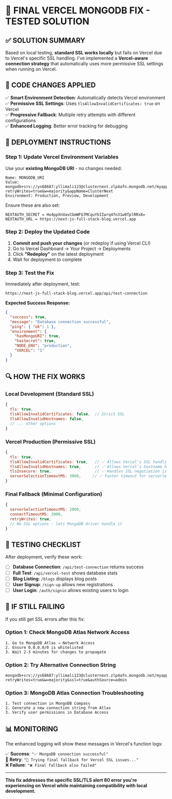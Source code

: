 # 🎯 FINAL VERCEL MONGODB FIX - TESTED SOLUTION

## ✅ SOLUTION SUMMARY

Based on local testing, **standard SSL works locally** but fails on Vercel due to Vercel's specific SSL handling. I've implemented a **Vercel-aware connection strategy** that automatically uses more permissive SSL settings when running on Vercel.

## 🔧 CODE CHANGES APPLIED

✅ **Smart Environment Detection**: Automatically detects Vercel environment  
✅ **Permissive SSL Settings**: Uses `tlsAllowInvalidCertificates: true` on Vercel  
✅ **Progressive Fallback**: Multiple retry attempts with different configurations  
✅ **Enhanced Logging**: Better error tracking for debugging  

## 🚀 DEPLOYMENT INSTRUCTIONS

### Step 1: Update Vercel Environment Variables

Use your **existing MongoDB URI** - no changes needed:

```
Name: MONGODB_URI
Value: mongodb+srv://ys68687:yllimali123@clusternext.zlp4afn.mongodb.net/myapp?retryWrites=true&w=majority&appName=ClusterNext
Environment: Production, Preview, Development
```

Ensure these are also set:
```
NEXTAUTH_SECRET = Ho4ppXnUavCGmWFG7MCquYkIIwrq4fn31w0TplRRx8=
NEXTAUTH_URL = https://next-js-full-stack-blog.vercel.app
```

### Step 2: Deploy the Updated Code

1. **Commit and push your changes** (or redeploy if using Vercel CLI)
2. Go to Vercel Dashboard → Your Project → Deployments  
3. Click **"Redeploy"** on the latest deployment
4. Wait for deployment to complete

### Step 3: Test the Fix

Immediately after deployment, test:
```
https://next-js-full-stack-blog.vercel.app/api/test-connection
```

**Expected Success Response:**
```json
{
  "success": true,
  "message": "Database connection successful",
  "ping": { "ok": 1 },
  "environment": {
    "hasMongoURI": true,
    "hasSecret": true,
    "NODE_ENV": "production",
    "VERCEL": "1"
  }
}
```

## 🔍 HOW THE FIX WORKS

### Local Development (Standard SSL)
```javascript
{
  tls: true,
  tlsAllowInvalidCertificates: false,  // Strict SSL
  tlsAllowInvalidHostnames: false,
  // ... other options
}
```

### Vercel Production (Permissive SSL)
```javascript
{
  tls: true,
  tlsAllowInvalidCertificates: true,   // ✅ Allows Vercel's SSL handling
  tlsAllowInvalidHostnames: true,      // ✅ Allows Vercel's hostname handling
  tlsInsecure: true,                   // ✅ Handles SSL negotiation issues
  serverSelectionTimeoutMS: 3000,     // ✅ Faster timeout for serverless
}
```

### Final Fallback (Minimal Configuration)
```javascript
{
  serverSelectionTimeoutMS: 2000,
  connectTimeoutMS: 3000,
  retryWrites: true,
  // No SSL options - lets MongoDB driver handle it
}
```

## 🧪 TESTING CHECKLIST

After deployment, verify these work:

- [ ] **Database Connection**: `/api/test-connection` returns success
- [ ] **Full Test**: `/api/vercel-test` shows database stats  
- [ ] **Blog Listing**: `/blogs` displays blog posts
- [ ] **User Signup**: `/sign-up` allows new registrations
- [ ] **User Login**: `/auth/signin` allows existing users to login

## 🔧 IF STILL FAILING

If you still get SSL errors after this fix:

### Option 1: Check MongoDB Atlas Network Access
```
1. Go to MongoDB Atlas → Network Access
2. Ensure 0.0.0.0/0 is whitelisted
3. Wait 2-3 minutes for changes to propagate
```

### Option 2: Try Alternative Connection String
```
mongodb+srv://ys68687:yllimali123@clusternext.zlp4afn.mongodb.net/myapp?retryWrites=true&w=majority&ssl=true&authSource=admin
```

### Option 3: MongoDB Atlas Connection Troubleshooting
```
1. Test connection in MongoDB Compass
2. Generate a new connection string from Atlas
3. Verify user permissions in Database Access
```

## 📊 MONITORING

The enhanced logging will show these messages in Vercel's function logs:

✅ **Success**: `"✅ MongoDB connection successful"`  
🔄 **Retry**: `"🔄 Trying final fallback for Vercel SSL issues..."`  
❌ **Failure**: `"❌ Final fallback also failed"`  

---

**This fix addresses the specific SSL/TLS alert 80 error you're experiencing on Vercel while maintaining compatibility with local development.**
